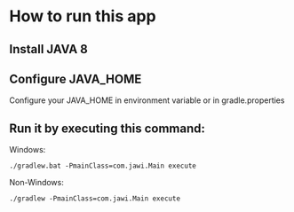 How to run this app
==============
## Install JAVA 8


## Configure JAVA_HOME

Configure your JAVA_HOME in environment variable or in gradle.properties

## Run it by executing this command:

Windows:

	./gradlew.bat -PmainClass=com.jawi.Main execute
 
Non-Windows:

	./gradlew -PmainClass=com.jawi.Main execute

